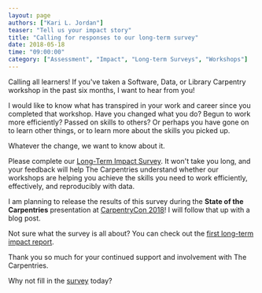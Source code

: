```yaml
---
layout: page
authors: ["Kari L. Jordan"]
teaser: "Tell us your impact story"
title: "Calling for responses to our long-term survey"
date: 2018-05-18
time: "09:00:00"
category: ["Assessment", "Impact", "Long-term Surveys", "Workshops"]
---
```


Calling all learners! If you've taken a Software, Data, or Library Carpentry workshop in the past six months, I want to hear from you!

I would like to know what has transpired in your work and career since you completed that workshop. Have you changed what you do? 
Begun to work more efficiently? Passed on skills to others? Or perhaps you have gone on to learn other things, or to learn more about the skills
you picked up.

Whatever the change, we want to know about it. 

Please complete our [Long-Term Impact Survey](https://www.surveymonkey.com/r/carpentrieslongtermassessment). 
It won't take you long, and your feedback will help The Carpentries 
understand whether our workshops are helping you achieve the skills you need to work efficiently, effectively, and 
reproducibly with data.

I am planning to release the results of this survey during 
the **State of the Carpentries** presentation at [CarpentryCon 2018](http://www.carpentrycon.org/)! I will follow that up with a blog post.

Not sure what the survey is all about? 
You can check out the [first long-term impact report](http://www.datacarpentry.org/blog/long-term-survey-results/).

Thank you so much for your continued support and involvement with The Carpentries.

Why not fill in the [survey](https://www.surveymonkey.com/r/carpentrieslongtermassessment) today?
